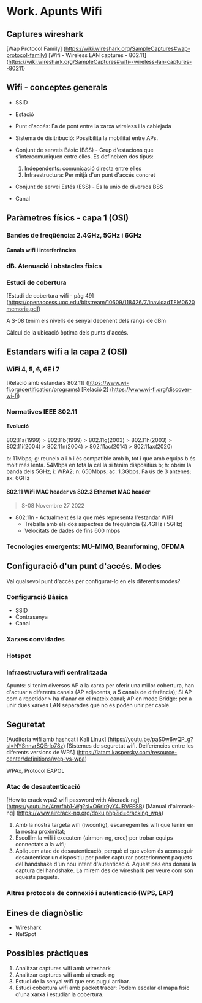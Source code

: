 # Work. Apunts Wifi
## Captures wireshark
[Wap Protocol Family] (https://wiki.wireshark.org/SampleCaptures#wap-protocol-family)
[Wifi - Wireless LAN captures - 802.11] (https://wiki.wireshark.org/SampleCaptures#wifi--wireless-lan-captures--80211)

## Wifi - conceptes generals
* SSID
* Estació
* Punt d'accés: Fa de pont entre la xarxa wireless i la cablejada
* Sistema de disitribució: Possibilita la mobilitat entre APs.
* Conjunt de serveis Bàsic (BSS) - Grup d'estacions que s'intercomuniquen entre elles. Es defineixen dos tipus:
    1. Independents: comunicació directa entre elles
    2. Infraestructura: Per mitjà d'un punt d'accés concret

* Conjunt de servei Estés (ESS) - És la unió de diversos BSS
* Canal


## Paràmetres físics - capa 1 (OSI)
### Bandes de freqüència: 2.4GHz, 5GHz i 6GHz
#### Canals wifi i interferències
### dB. Atenuació i obstacles físics
### Estudi de cobertura
[Estudi de cobertura wifi - pàg 49] (https://openaccess.uoc.edu/bitstream/10609/118426/7/inavidadTFM0620memoria.pdf)

A S-08 tenim els nivells de senyal depenent dels rangs de dBm

 Càlcul de la ubicació òptima dels punts d'accés.


## Estandars wifi a la capa 2 (OSI)

### WiFi 4, 5, 6, 6E i 7
[Relació amb estandars 802.11] (https://www.wi-fi.org/certification/programs)
[Relació 2] (https://www.wi-fi.org/discover-wi-fi)
### Normatives IEEE 802.11
#### Evolució
802.11a(1999) > 802.11b(1999) > 802.11g(2003) > 802.11h(2003) > 802.11i(2004) > 802.11n(2004) > 802.11ac(2014) > 802.11ax(2020)

b: 11Mbps; g: reuneix a i b i és compatible amb b, tot i que amb equips b és molt més lenta. 54Mbps en tota la cel·la si tenim dispositius b; h: obrim la banda dels 5GHz; i: WPA2; n: 650Mbps; ac: 1.3Gbps. Fa ús de 3 antenes; ax: 6GHz

#### 802.11 Wifi MAC header vs 802.3 Ethernet MAC header
> S-08 Novembre 27 2022
* 802.11n - Actualment és la que més representa l'estandar WIFI
    * Treballa amb els dos aspectres de freqüància (2.4GHz i 5GHz)
    * Velocitats de dades de fins 600 mbps

### Tecnologies emergents: MU-MIMO, Beamforming, OFDMA

## Configuració d'un punt d'accés. Modes
Val qualsevol punt d'accés per configurar-lo en els diferents modes?

### Configuració Bàsica
* SSID
* Contrasenya 
* Canal

### Xarxes convidades
### Hotspot
### Infraestructura wifi centralitzada
Apunts: si tenim diversos AP a la xarxa per oferir una millor cobertura, han d'actuar a diferents canals (AP adjacents, a 5 canals de diferència); Si AP com a repetidor > ha d'anar en el mateix canal; AP en mode Bridge: per a unir dues xarxes LAN separades que no es poden unir per cable.

## Seguretat
[Auditoria wifi amb hashcat i Kali Linux] (https://youtu.be/paS0w6wQP_g?si=NYSnnvrSQErIo78z)
[Sistemes de seguretat wifi. Deiferències entre les diferents versions de WPA] (https://latam.kaspersky.com/resource-center/definitions/wep-vs-wpa)

WPAx, Protocol EAPOL

### Atac de desautenticació
[How to crack wpa2 wifi password with Aircrack-ng] (https://youtu.be/4rnrfbb1-Wg?si=O6rIr9yY4JBVEFSB)
[Manual d'aircrack-ng] (https://www.aircrack-ng.org/doku.php?id=cracking_wpa)

1. Amb la nostra targeta wifi (iwconfig), escanegem les wifi que tenim en la nostra proximitat; 
2. Escollim la wifi i executem (airmon-ng, crec) per trobar equips connectats a la wifi; 
3. Apliquem atac de desautenticació, perquè el que volem és aconseguir desautenticar un dispositiu per poder capturar posteriorment paquets del handshake d'un nou intent d'autenticació. Aquest pas ens donarà la captura del handshake. La mirem des de wireshark per veure com són aquests paquets.

### Altres protocols de connexió i autenticació (WPS, EAP)

## Eines de diagnòstic
* Wireshark
* NetSpot

## Possibles pràctiques
1. Analitzar captures wifi amb wireshark
2. Analitzar captures wifi amb aircrack-ng
3. Estudi de la senyal wifi que ens pugui arribar.
4. Estudi cobertura wifi amb packet tracer: Podem escalar el mapa físic d'una xarxa i estudiar la cobertura.
